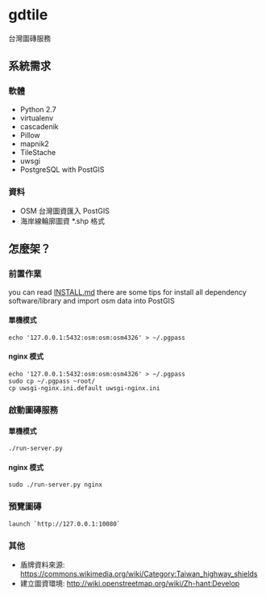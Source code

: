 # gdtile
台灣圖磚服務

## 系統需求
### 軟體
* Python 2.7
* virtualenv
* cascadenik
* Pillow
* mapnik2
* TileStache
* uwsgi
* PostgreSQL with PostGIS

### 資料
* OSM 台灣圖資匯入 PostGIS
* 海岸線輪廓圖資 *.shp 格式

## 怎麼架？
### 前置作業
you can read [INSTALL.md](INSTALL.md) there are some tips for install all dependency software/library and import osm data into PostGIS

#### 單機模式
```!bash
echo '127.0.0.1:5432:osm:osm:osm4326' > ~/.pgpass
```

#### nginx 模式
```!bash
echo '127.0.0.1:5432:osm:osm:osm4326' > ~/.pgpass
sudo cp ~/.pgpass ~root/
cp uwsgi-nginx.ini.default uwsgi-nginx.ini
```

### 啟動圖磚服務
#### 單機模式
```!bash
./run-server.py
```

#### nginx 模式
```!bash
sudo ./run-server.py nginx
```

### 預覽圖磚
```!bash
launch `http://127.0.0.1:10080`
```

### 其他
* 盾牌資料來源: https://commons.wikimedia.org/wiki/Category:Taiwan_highway_shields
* 建立圖資環境: http://wiki.openstreetmap.org/wiki/Zh-hant:Develop
